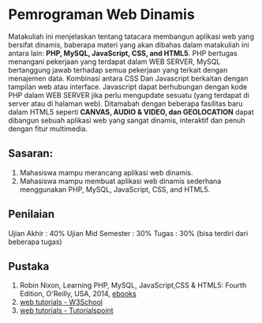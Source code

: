 # Pemrograman Web Dinamis
Matakuliah ini menjelaskan tentang tatacara membangun aplikasi web yang bersifat dinamis, baberapa materi yang akan dibahas dalam matakuliah ini antara lain: **PHP, MySQL, JavaScript, CSS, and HTML5**. PHP bertugas menangani pekerjaan yang terdapat dalam WEB SERVER, MySQL bertanggung jawab terhadap semua pekerjaan yang terkait dengan menajemen data. Kombinasi antara CSS Dan Javascript berkaitan dengan tampilan web atau interface. Javascript dapat berhubungan dengan kode PHP dalam WEB SERVER jika perlu mengupdate sesuatu (yang terdapat di server atau di halaman web). Ditamabah dengan beberapa fasilitas baru dalam HTML5 seperti **CANVAS, AUDIO & VIDEO, dan GEOLOCATION** dapat dibangun sebuah aplikasi web yang sangat dinamis, interaktif dan penuh dengan fitur multimedia.

## Sasaran:
1. Mahasiswa mampu merancang aplikasi web dinamis.
2. Mahasiswa mampu membuat aplikasi web dinamis sederhana menggunakan PHP, MySQL, JavaScript, CSS, and HTML5.

## Penilaian
Ujian Akhir : 40%
Ujian Mid Semester : 30%
Tugas : 30% (bisa terdiri dari beberapa tugas)

## Pustaka
1. Robin Nixon, Learning PHP, MySQL, JavaScript,CSS & HTML5: Fourth Edition,  O'Reilly, USA, 2014, [ebooks](http://it-ebooks.info/book/4681/)
2. [web tutorials - W3School](http://www.w3schools.com/)
3. [web tutorials - Tutorialspoint](http://www.tutorialspoint.com/) 
